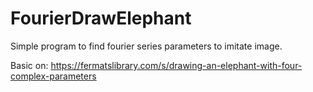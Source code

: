 # FourierDrawElephant
Simple program to find fourier series parameters to imitate image.

Basic on: https://fermatslibrary.com/s/drawing-an-elephant-with-four-complex-parameters

